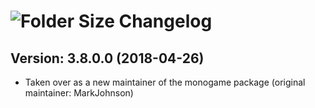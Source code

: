 # ![Folder Size Changelog](https://img.shields.io/badge/Folder%20Size-Package%20Changelog-blue.svg?style=for-the-badge)

## Version: 3.8.0.0 (2018-04-26)
- Taken over as a new maintainer of the monogame package (original maintainer: MarkJohnson)

